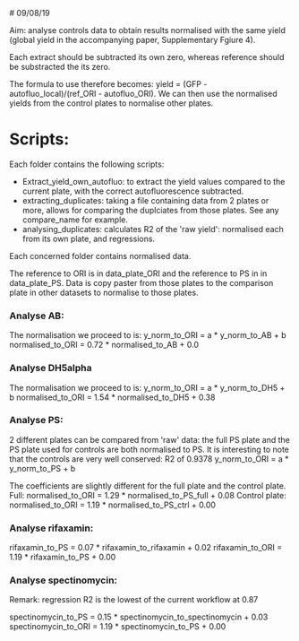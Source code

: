 # 09/08/19

Aim: analyse controls data to obtain results normalised with the same yield (global yield in the accompanying paper, Supplementary Fgiure 4).

Each extract should be subtracted its own zero, whereas reference should be substracted the its zero.

The formula to use therefore becomes: 
yield = (GFP - autofluo_local)/(ref_ORI - autofluo_ORI).
We can then use the normalised yields from the control plates to normalise other plates.

# Scripts:

Each folder contains the following scripts:
- Extract_yield_own_autofluo: to extract the yield values compared to the current plate, with the correct autofluorescence subtracted.
- extracting_duplicates: taking a file containing data from 2 plates or more, allows for comparing the duplciates from those plates. See any compare_name for example.
- analysing_duplicates: calculates R2 of the 'raw yield': normalised each from its own plate, and regressions.

Each concerned folder contains normalised data.

The reference to ORI is in data_plate_ORI and the reference to PS in in data_plate_PS. Data is copy paster from those plates to the comparison plate in other datasets to normalise to those plates.


### Analyse AB:

The normalisation we proceed to is:
y_norm_to_ORI = a * y_norm_to_AB + b
normalised_to_ORI = 0.72 * normalised_to_AB + 0.0

### Analyse DH5alpha

The normalisation we proceed to is:
y_norm_to_ORI = a * y_norm_to_DH5 + b
normalised_to_ORI = 1.54 * normalised_to_DH5 + 0.38


### Analyse PS:

2 different plates can be compared from 'raw' data: the full PS plate and the PS plate used for controls are both normalised to PS. 
It is interesting to note that the controls are very well conserved: R2 of 0.9378
y_norm_to_ORI = a * y_norm_to_PS + b

The coefficients are slightly different for the full plate and the control plate.
Full: normalised_to_ORI = 1.29 * normalised_to_PS_full + 0.08
Control plate: normalised_to_ORI = 1.19 * normalised_to_PS_ctrl + 0.00

### Analyse rifaxamin:

rifaxamin_to_PS = 0.07 * rifaxamin_to_rifaxamin + 0.02
rifaxamin_to_ORI = 1.19 * rifaxamin_to_PS + 0.00

### Analyse spectinomycin: 

Remark: regression R2 is the lowest of the current workflow at 0.87

spectinomycin_to_PS = 0.15 * spectinomycin_to_spectinomycin + 0.03
spectinomycin_to_ORI = 1.19 * spectinomycin_to_PS + 0.00

